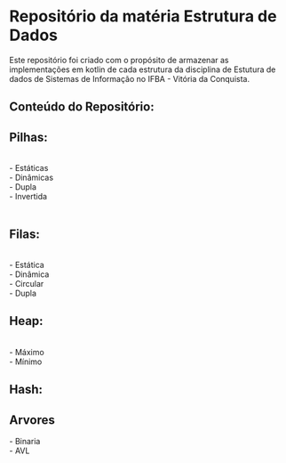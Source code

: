 # Repositório da matéria Estrutura de Dados

Este repositório foi criado com o propósito de armazenar as implementações em kotlin de cada estrutura da disciplina de Estutura de dados  de Sistemas de Informação no IFBA - Vitória da Conquista.

## Conteúdo do Repositório:

<h2> Pilhas:  </h2> </br>
- Estáticas </br>
- Dinâmicas </br>
- Dupla </br>
- Invertida </br>
</br>
<h2> Filas:  </h2> </br>
- Estática </br>
- Dinâmica </br>
- Circular </br>
- Dupla </br>
<h2> Heap:  </h2> </br>
- Máximo </br>
- Mínimo </br>
<h2> Hash: </h2>

<h2>Arvores</h2>
- Binaria </br>
- AVL </br
